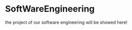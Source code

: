 SoftWareEngineering
===================

the project of our software engineering will be showed here!
